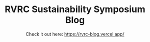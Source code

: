 <h1 align="center">
  RVRC Sustainability Symposium Blog
</h1>

<p align="center">
  Check it out here: <a href="https://rvrc-blog.vercel.app/">https://rvrc-blog.vercel.app/</a>
</p>